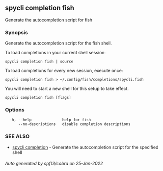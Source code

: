 ## spycli completion fish

Generate the autocompletion script for fish

### Synopsis

Generate the autocompletion script for the fish shell.

To load completions in your current shell session:

	spycli completion fish | source

To load completions for every new session, execute once:

	spycli completion fish > ~/.config/fish/completions/spycli.fish

You will need to start a new shell for this setup to take effect.


```
spycli completion fish [flags]
```

### Options

```
  -h, --help              help for fish
      --no-descriptions   disable completion descriptions
```

### SEE ALSO

* [spycli completion](spycli_completion.md)	 - Generate the autocompletion script for the specified shell

###### Auto generated by spf13/cobra on 25-Jan-2022
